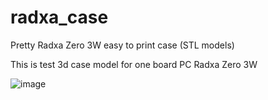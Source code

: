 # radxa_case
Pretty Radxa Zero 3W easy to print case (STL models)

This is test 3d case model for one board PC Radxa Zero 3W

![image](https://github.com/user-attachments/assets/53bd1aba-d5ea-48aa-a228-d505abb4f1a7)
